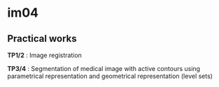 # im04
## Practical works

**TP1/2** : Image registration

**TP3/4** : Segmentation of medical image with active contours using parametrical representation and geometrical representation (level sets)